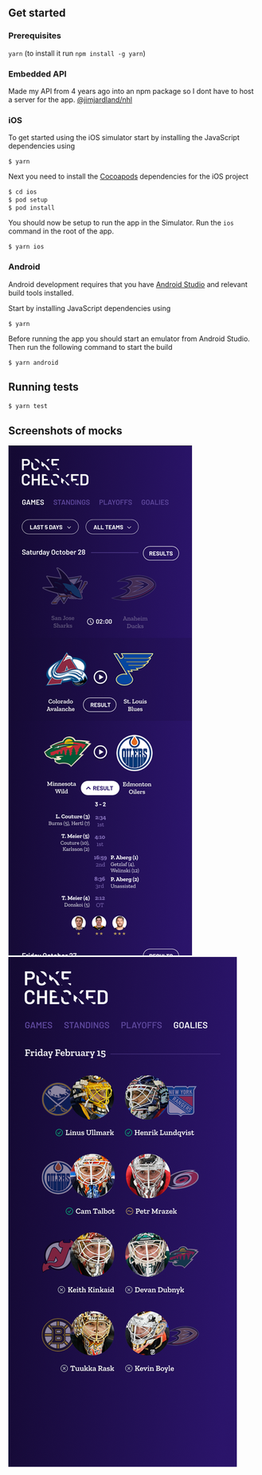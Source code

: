 ## Get started

### Prerequisites

`yarn` (to install it run `npm install -g yarn`)

### Embedded API

Made my API from 4 years ago into an npm package so I dont have to host a server for the app. [@jimjardland/nhl](https://github.com/Jimjardland/nhl)

### iOS

To get started using the iOS simulator start by installing the JavaScript
dependencies using

```
$ yarn
```

Next you need to install the [Cocoapods](https://cocoapods.org/) dependencies
for the iOS project

```
$ cd ios
$ pod setup
$ pod install
```

You should now be setup to run the app in the Simulator. Run the `ios` command
in the root of the app.

```
$ yarn ios
```

### Android

Android development requires that you have [Android Studio](https://developer.android.google.cn/studio?hl=en) and relevant build tools installed.

Start by installing JavaScript dependencies using

```
$ yarn
```

Before running the app you should start an emulator from Android Studio. Then
run the following command to start the build

```
$ yarn android
```

## Running tests

```
$ yarn test
```

## Screenshots of mocks

![Mocks](screenshots/mock.PNG)
![Mocks](screenshots/mock-goalie.PNG)

